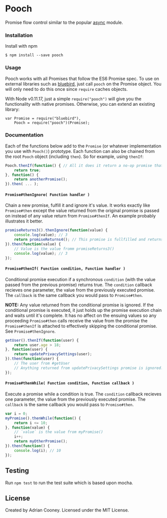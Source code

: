 # Pooch
Promise flow control similar to the popular [async](http://github.com/caolon/async) module.

### Installation
Install with npm

	$ npm install --save pooch
	
### Usage
Pooch works with all Promises that follow the ES6 Promise spec. To use on external libraries such as [bluebird](https://github.com/petkaantonov/bluebird/), just call `pooch` on the Promise object. You will only need to do this once since `require` caches objects.

With Node v0.11.17, just a simple `require("pooch")` will give you the functionality with native promises. Otherwise, you can extend an existing library:

	var Promise = require("bluebird"),
		Pooch = require("pooch")(Promise);
		

### Documentation
Each of the functions below add to the `Promise` (or whatever implementation you use with `Pooch()`) prototype. Each function can also be chained from the root `Pooch` object (including `then`). So for example, using `thenIf`:

```js
Pooch.thenIf(function() { // All it does it return a no-op promise that is always fulfilled.
	return true;
}, function() {
	return anotherPromise();
}).then( ... );
```

#### `Promise#thenIgnore( Function handler )`
Chain a new promise, fulfill it and ignore it's value. It works exactly like `Promise#then` except the value returned from the original promise is passed on instead of any value return from `Promise#thenIf`. An example probably illustrates it better.

```js
promiseReturns3().thenIgnore(function(value) {
	console.log(value); // 3
	return promiseReturns4(); // This promise is fullfilled and returns 4
}).then(function(value) {
	// Value is the value fromm promiseReturns3()
	console.log(value); // 3
});
```

#### `Promise#thenIf( Function condition, Function handler )`
Conditional promise execution if a synchronous `condition` (with the value passed from the previous promise) returns true. The `condition` callback recieves one parameter, the value from the previously executed promise. The `callback` is the same callback you would pass to `Promise#then`. 

**NOTE:** Any value returned from the conditional promise is ignored. If the conditional promise is executed, it just holds up the promise execution chain and waits until it's complete. It has no affect on the ensuing values so any proceeding `Promise#then` calls receive the value from the promise the `Promise#thenIf` is attached to effectively skipping the conditional promise. See `Promise#thenIgnore`.

```js
getUser().thenIf(function(user) {
	return user.age > 18;
}, function(user) {
	return updatePrivacySettings(user);
}).then(function(user) {
	// The user from #getUser
	// Anything returned from updatePrivacySettings promise is ignored.
});
```

#### `Promise#thenWhile( Function condition, Function callback )`
Execute a promise while a condition is true. The `condition` callback recieves one parameter, the value from the previously executed promise. The `callback` is the same callback you would pass to `Promise#then`. 

```js
var i = 0;
myPromise().thenWhile(function() {
	return i <= 10;
}, function(value) {
	// `value` is the value from myPromise()
	i++;
    return myOtherPromise();
}).then(function() {
	console.log(i); // 10
});
```

## Testing
Run `npm test` to run the test suite which is based upon mocha.

## License
Created by Adrian Cooney. Licensed under the MIT License.
